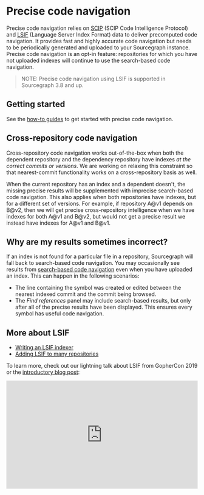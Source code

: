 # Precise code navigation

<style>
  .video-container {
    position: relative;
    padding-bottom: 56.25%; /* 16:9 */
    height: 0;
  }
  .video-container iframe {
    position: absolute;
    top: 0;
    left: 0;
    width: 100%;
    height: 100%;
  }
</style>

Precise code navigation relies on
[SCIP](https://github.com/sourcegraph/scip) (SCIP Code Intelligence Protocol) and
[LSIF](https://github.com/Microsoft/language-server-protocol/blob/master/indexFormat/specification.md)
(Language Server Index Format) data to deliver precomputed code navigation. It provides fast and highly accurate code navigation but needs to be periodically generated and uploaded to your Sourcegraph instance. Precise code navigation is an opt-in feature: repositories for which you have not uploaded indexes will continue to use the search-based code navigation.

> NOTE: Precise code navigation using LSIF is supported in Sourcegraph 3.8 and up.

## Getting started

See the [how-to guides](../how-to/index.md) to get started with precise code navigation.

## Cross-repository code navigation

Cross-repository code navigation works out-of-the-box when both the dependent repository and the dependency repository have indexes _at the correct commits or versions_.
We are working on relaxing this constraint so that nearest-commit functionality works on a cross-repository basis as well.

When the current repository has an index and a dependent doesn't,
the missing precise results will be supplemented with imprecise search-based code navigation.
This also applies when both repositories have indexes, but for a different set of versions.
For example, if repository A@v1 depends on B@v2,
then we will get precise cross-repository intelligence when we have indexes for both A@v1 and B@v2,
but would not get a precise result we instead have indexes for A@v1 and B@v1.

## Why are my results sometimes incorrect?

If an index is not found for a particular file in a repository, Sourcegraph will fall back to search-based code navigation.
You may occasionally see results from [search-based code navigation](search_based_code_intelligence.md) even when you have uploaded an index.
This can happen in the following scenarios:

- The line containing the symbol was created or edited between the nearest indexed commit and the commit being browsed.
- The _Find references_ panel may include search-based results, but only after all of the precise results have been displayed. This ensures every symbol has useful code navigation.

## More about LSIF

- [Writing an LSIF indexer](writing_an_indexer.md)
- [Adding LSIF to many repositories](../how-to/adding_lsif_to_many_repos.md)

To learn more, check out our lightning talk about LSIF from GopherCon 2019 or the [introductory blog post](https://about.sourcegraph.com/go/code-intelligence-with-lsif):

<div class="video-container">
  <iframe width="560" height="315" src="https://www.youtube.com/embed/fMIRKRj_A88" frameborder="0" allow="accelerometer; autoplay; encrypted-media; gyroscope; picture-in-picture" allowfullscreen></iframe>
</div>
